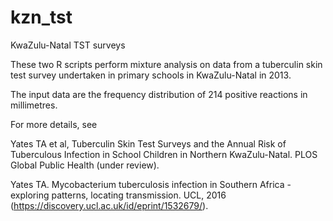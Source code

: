 # kzn_tst
KwaZulu-Natal TST surveys

These two R scripts perform mixture analysis on data from a tuberculin skin test survey undertaken in primary schools in KwaZulu-Natal in 2013.

The input data are the frequency distribution of 214 positive reactions in millimetres. 

For more details, see 

Yates TA et al, Tuberculin Skin Test Surveys and the Annual Risk of Tuberculous Infection in School Children in Northern KwaZulu-Natal. PLOS Global Public Health (under review).

Yates TA. Mycobacterium tuberculosis infection in Southern Africa - exploring patterns, locating transmission. UCL, 2016 (https://discovery.ucl.ac.uk/id/eprint/1532679/).
